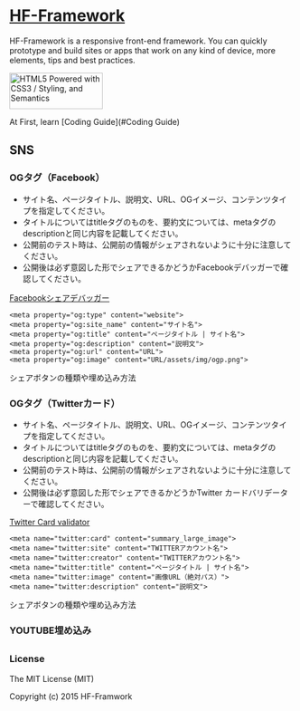 # [HF-Framework](https://github.com/hanuman6/HF-Framework)
HF-Framework is a responsive front-end framework. You can quickly prototype and build sites or apps that work on any kind of device, more elements, tips and best practices.

<a href="http://www.w3.org/html/logo/">
<img src="http://www.w3.org/html/logo/badge/html5-badge-h-css3-semantics.png" width="165" height="64" alt="HTML5 Powered with CSS3 / Styling, and Semantics" title="HTML5 Powered with CSS3 / Styling, and Semantics">
</a>

At First, learn [Coding Guide](#Coding Guide)

## SNS

### OGタグ（Facebook）

* サイト名、ページタイトル、説明文、URL、OGイメージ、コンテンツタイプを指定してください。
* タイトルについてはtitleタグのものを、要約文については、metaタグのdescriptionと同じ内容を記載してください。
* 公開前のテスト時は、公開前の情報がシェアされないように十分に注意してください。
* 公開後は必ず意図した形でシェアできるかどうかFacebookデバッガーで確認してください。

 [Facebookシェアデバッガー](https://developers.facebook.com/tools/debug/)

```
<meta property="og:type" content="website">
<meta property="og:site_name" content="サイト名">
<meta property="og:title" content="ページタイトル | サイト名">
<meta property="og:description" content="説明文">
<meta property="og:url" content="URL">
<meta property="og:image" content="URL/assets/img/ogp.png">
```

シェアボタンの種類や埋め込み方法


### OGタグ（Twitterカード）

* サイト名、ページタイトル、説明文、URL、OGイメージ、コンテンツタイプを指定してください。
* タイトルについてはtitleタグのものを、要約文については、metaタグのdescriptionと同じ内容を記載してください。
* 公開前のテスト時は、公開前の情報がシェアされないように十分に注意してください。
* 公開後は必ず意図した形でシェアできるかどうかTwitter カードバリデーターで確認してください。

 [Twitter Card validator](https://cards-dev.twitter.com/validator)

```
<meta name="twitter:card" content="summary_large_image">
<meta name="twitter:site" content="TWITTERアカウント名">
<meta name="twitter:creator" content="TWITTERアカウント名">
<meta name="twitter:title" content="ページタイトル | サイト名">
<meta name="twitter:image" content="画像URL（絶対パス）">
<meta name="twitter:description" content="説明文">
```
シェアボタンの種類や埋め込み方法

### YOUTUBE埋め込み


## 

### License

The MIT License (MIT)

Copyright (c) 2015 HF-Framwork
